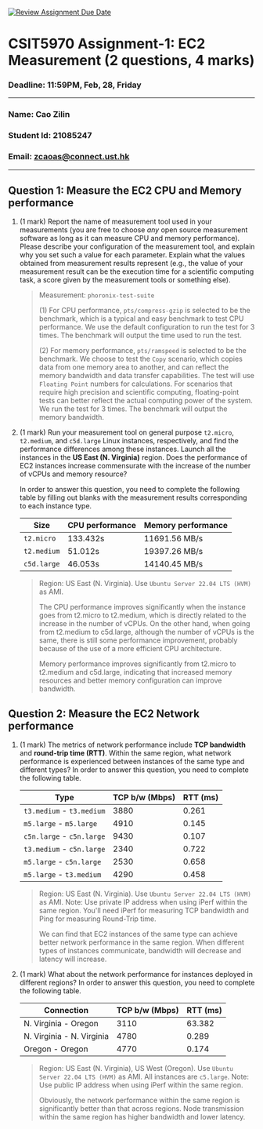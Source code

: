 [![Review Assignment Due Date](https://classroom.github.com/assets/deadline-readme-button-22041afd0340ce965d47ae6ef1cefeee28c7c493a6346c4f15d667ab976d596c.svg)](https://classroom.github.com/a/IAASVEAZ)
# CSIT5970 Assignment-1: EC2 Measurement (2 questions, 4 marks)

### Deadline: 11:59PM, Feb, 28, Friday

---

### Name: Cao Zilin
### Student Id: 21085247
### Email: zcaoas@connect.ust.hk

---

## Question 1: Measure the EC2 CPU and Memory performance

1. (1 mark) Report the name of measurement tool used in your measurements (you are free to choose *any* open source measurement software as long as it can measure CPU and memory performance). Please describe your configuration of the measurement tool, and explain why you set such a value for each parameter. Explain what the values obtained from measurement results represent (e.g., the value of your measurement result can be the execution time for a scientific computing task, a score given by the measurement tools or something else).

    > Measurement: `phoronix-test-suite`
    >
    > (1) For CPU performance, `pts/compress-gzip` is selected to be the benchmark, which is a typical and easy benchmark to test CPU performance. We use the default configuration to run the test for 3 times. The benchmark will output the time used to run the test.
    >
    > (2) For memory performance, `pts/ramspeed` is selected to be the benchmark. We choose to test the `Copy` scenario, which copies data from one memory area to another, and can reflect the memory bandwidth and data transfer capabilities. The test will use `Floating Point` numbers for calculations. For scenarios that require high precision and scientific computing, floating-point tests can better reflect the actual computing power of the system. We run the test for 3 times. The benchmark will output the memory bandwidth.

2. (1 mark) Run your measurement tool on general purpose `t2.micro`, `t2.medium`, and `c5d.large` Linux instances, respectively, and find the performance differences among these instances. Launch all the instances in the **US East (N. Virginia)** region. Does the performance of EC2 instances increase commensurate with the increase of the number of vCPUs and memory resource?

    In order to answer this question, you need to complete the following table by filling out blanks with the measurement results corresponding to each instance type.

    | Size        | CPU performance | Memory performance |
    | ----------- | --------------- | ------------------ |
    | `t2.micro` | 133.432s | 11691.56 MB/s |
    | `t2.medium`  | 51.012s | 19397.26 MB/s |
    | `c5d.large` | 46.053s | 14140.45 MB/s |

    > Region: US East (N. Virginia). Use `Ubuntu Server 22.04 LTS (HVM)` as AMI.
    >
    > The CPU performance improves significantly when the instance goes from t2.micro to t2.medium, which is directly related to the increase in the number of vCPUs. On the other hand, when going from t2.medium to c5d.large, although the number of vCPUs is the same, there is still some performance improvement, probably because of the use of a more efficient CPU architecture.
    >
    > Memory performance improves significantly from t2.micro to t2.medium and c5d.large, indicating that increased memory resources and better memory configuration can improve bandwidth.

## Question 2: Measure the EC2 Network performance

1. (1 mark) The metrics of network performance include **TCP bandwidth** and **round-trip time (RTT)**. Within the same region, what network performance is experienced between instances of the same type and different types? In order to answer this question, you need to complete the following table.

    | Type                      | TCP b/w (Mbps) | RTT (ms) |
    | ------------------------- | -------------- | -------- |
    | `t3.medium` - `t3.medium` | 3880           | 0.261    |
    | `m5.large` - `m5.large`   | 4910           | 0.145    |
    | `c5n.large` - `c5n.large` | 9430           | 0.107    |
    | `t3.medium` - `c5n.large` | 2340           | 0.722    |
    | `m5.large` - `c5n.large`  | 2530           | 0.658    |
    | `m5.large` - `t3.medium`  | 4290           | 0.458    |

    > Region: US East (N. Virginia). Use `Ubuntu Server 22.04 LTS (HVM)` as AMI. Note: Use private IP address when using iPerf within the same region. You'll need iPerf for measuring TCP bandwidth and Ping for measuring Round-Trip time.
    >
    > We can find that EC2 instances of the same type can achieve better network performance in the same region. When different types of instances communicate, bandwidth will decrease and latency will increase.

2. (1 mark) What about the network performance for instances deployed in different regions? In order to answer this question, you need to complete the following table.

    | Connection                | TCP b/w (Mbps) | RTT (ms) |
    | ------------------------- | -------------- | -------- |
    | N. Virginia - Oregon      | 3110           | 63.382   |
    | N. Virginia - N. Virginia | 4780           | 0.289    |
    | Oregon - Oregon           | 4770           | 0.174    |

    > Region: US East (N. Virginia), US West (Oregon). Use `Ubuntu Server 22.04 LTS (HVM)` as AMI. All instances are `c5.large`. Note: Use public IP address when using iPerf within the same region.
    >
    > Obviously, the network performance within the same region is significantly better than that across regions. Node transmission within the same region has higher bandwidth and lower latency.
